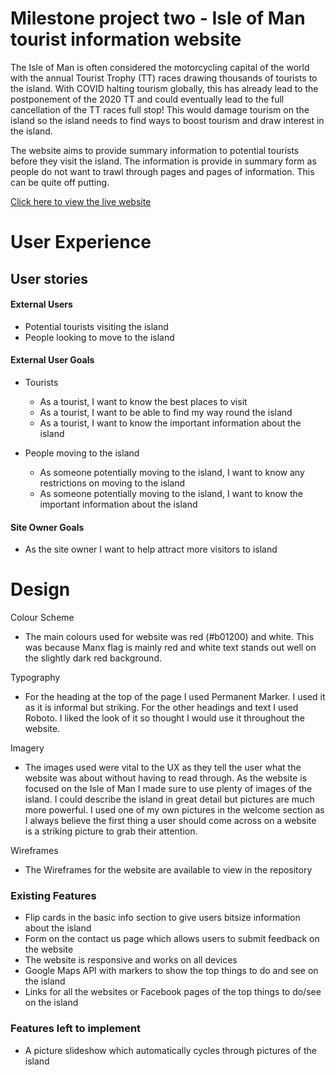 # Milestone project two - Isle of Man tourist information website 
The Isle of Man is often considered the motorcycling capital of the world with the annual Tourist Trophy (TT) races drawing thousands of tourists to the island. With COVID halting tourism globally, this has already lead to the postponement of the 2020 TT and could eventually lead to the full cancellation of the TT races full stop! This would damage tourism on the island so the island needs to find ways to boost tourism and draw interest in the island.

The website aims to provide summary information to potential tourists before they visit the island. The information is provide in summary form as people do not want to trawl through pages and pages of information. This can be quite off putting. 

[Click here to view the live website](    )

# User Experience
## User stories
#### External Users 

- Potential tourists visiting the island
- People looking to move to the island

#### External User Goals

- Tourists
    - As a tourist, I want to know the best places to visit
    - As a tourist, I want to be able to find my way round the island
    - As a tourist, I want to know the important information about the island

- People moving to the island
    - As someone potentially moving to the island,  I want to know any restrictions on moving to the island
    - As someone potentially moving to the island, I want to know the important information about the island

#### Site Owner Goals

- As the site owner I want to help attract more visitors to island

# Design

Colour Scheme

- The main colours used for website was red (#b01200) and white. This was because Manx flag is mainly red and white text stands out well on the slightly dark red background.

Typography

- For the heading at the top of the page I used Permanent Marker. I used it as it is informal but striking. For the other headings and text I used Roboto. I liked the look of it so thought I would use it throughout the website.

Imagery

- The images used were vital to the UX as they tell the user what the website was about without having to read through. As the website is focused on the Isle of Man I made sure to use plenty of images of the island. I could describe the island in great detail but pictures are much more powerful. I used one of my own pictures in the welcome section as I always believe the first thing a user should come across on a website is a striking picture to grab their attention.

 Wireframes

 - The Wireframes for the website are available to view in the repository

### Existing Features
- Flip cards in the basic info section to give users bitsize information about the island
- Form on the contact us page which allows users to submit feedback on the website
- The website is responsive and works on all devices
- Google Maps API with markers to show the top things to do and see on the island
- Links for all the websites or Facebook pages of the top things to do/see on the island

### Features left to implement

- A picture slideshow which automatically cycles through pictures of the island
